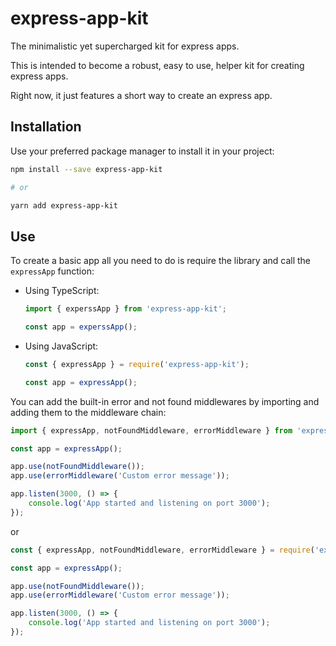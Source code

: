 # express-app-kit
The minimalistic yet supercharged kit for express apps.

This is intended to become a robust, easy to use, helper kit for creating express apps.

Right now, it just features a short way to create an express app.

## Installation
Use your preferred package manager to install it in your project:

```bash
npm install --save express-app-kit

# or

yarn add express-app-kit
```

## Use
To create a basic app all you need to do is require the library and call the `expressApp` function:

- Using TypeScript:
	```ts
	import { experssApp } from 'express-app-kit';

	const app = experssApp();
	```
- Using JavaScript:
	```js
	const { expressApp } = require('express-app-kit');

	const app = expressApp();
	```

You can add the built-in error and not found middlewares by importing and adding them to the middleware chain:

```ts
import { expressApp, notFoundMiddleware, errorMiddleware } from 'express-app-kit';

const app = expressApp();

app.use(notFoundMiddleware());
app.use(errorMiddleware('Custom error message'));

app.listen(3000, () => {
	console.log('App started and listening on port 3000');
});
```

or

```js
const { expressApp, notFoundMiddleware, errorMiddleware } = require('express-app-kit');

const app = expressApp();

app.use(notFoundMiddleware());
app.use(errorMiddleware('Custom error message'));

app.listen(3000, () => {
	console.log('App started and listening on port 3000');
});
```

